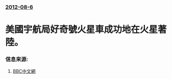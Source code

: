 ### [2012-08-6](/news/2012/08/6/index.md)

##### 
#  美國宇航局好奇號火星車成功地在火星著陸。




### 信息来源:

1. [BBC中文網](http://www.bbc.co.uk/zhongwen/simp/science/2012/08/120806_nasa_curiosity.shtml)
